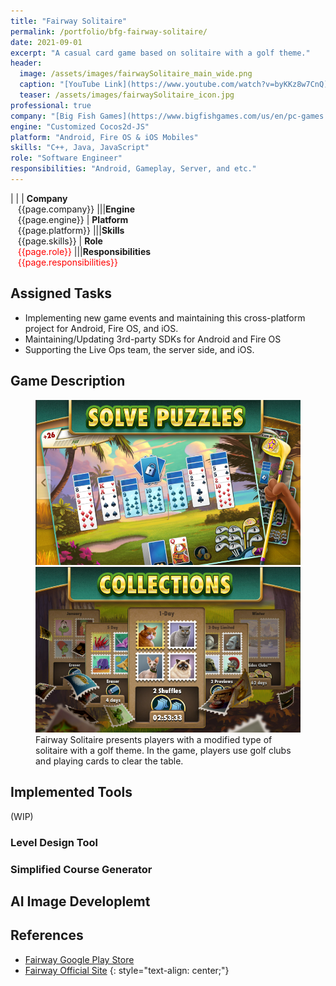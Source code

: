 ```yaml
---
title: "Fairway Solitaire"
permalink: /portfolio/bfg-fairway-solitaire/
date: 2021-09-01
excerpt: "A casual card game based on solitaire with a golf theme."
header:
  image: /assets/images/fairwaySolitaire_main_wide.png
  caption: "[YouTube Link](https://www.youtube.com/watch?v=byKKz8w7CnQ)"
  teaser: /assets/images/fairwaySolitaire_icon.jpg
professional: true
company: "[Big Fish Games](https://www.bigfishgames.com/us/en/pc-games.html)"
engine: "Customized Cocos2d-JS"
platform: "Android, Fire OS & iOS Mobiles"
skills: "C++, Java, JavaScript"
role: "Software Engineer"
responsibilities: "Android, Gameplay, Server, and etc."
---
```


| |
| **Company**<br>&nbsp;&nbsp;&nbsp;{{page.company}}								|||**Engine**<br>&nbsp;&nbsp;&nbsp;{{page.engine}}
| **Platform**<br>&nbsp;&nbsp;&nbsp;{{page.platform}}							|||**Skills**<br>&nbsp;&nbsp;&nbsp;{{page.skills}}
| **Role**<br>&nbsp;&nbsp;&nbsp;<span style="color:red">{{page.role}}</span>	|||**Responsibilities**<br>&nbsp;&nbsp;&nbsp;<span style="color:red">{{page.responsibilities}}</span>

## Assigned Tasks
 - Implementing new game events and maintaining this cross-platform project for Android, Fire OS, and iOS.
 - Maintaining/Updating 3rd-party SDKs for Android and Fire OS
 - Supporting the Live Ops team, the server side, and iOS.

## Game Description
<figure class="half">
	<img src="/assets/images/fairwaySolitaire_desc_1.png">
	<img src="/assets/images/fairwaySolitaire_desc_2.png">
	<figcaption>Fairway Solitaire presents players with a modified type of solitaire with a golf theme. In the game, players use golf clubs and playing cards to clear the table.</figcaption>
</figure>

## Implemented Tools
(WIP)

### Level Design Tool

### Simplified Course Generator

## AI Image Developlemt

## References
 - [Fairway Google Play Store](https://play.google.com/store/apps/details?id=com.bigfishgames.fairwaysolitaireuniversalf2pgoogle&hl=en_US&gl=US)
 - [Fairway Official Site](https://www.bigfishgames.com/us/en/company/fairway-solitaire.html)
{: style="text-align: center;"}
